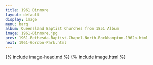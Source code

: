```yaml
---
title: 1961 Dinmore
layout: default
display: image
menu: barq
album: Queensland Baptist Churches from 1851 Album
image: 1961-Dinmore.jpg
prev: 1961-Bethesda-Baptist-Chapel-North-Rockhampton-1962b.html
next: 1961-Gordon-Park.html
---
```

{% include image-head.md %}
{% include image.html %}